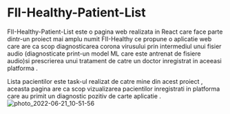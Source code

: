 # FII-Healthy-Patient-List


FII-Healthy-Patient-List este o pagina web realizata in React care face parte dintr-un proiect mai amplu numit FII-Healthy ce propune o aplicatie web care are ca scop diagnosticarea corona virusului prin intermediul unui fisier audio (diagnosticate print-un model ML care este antrenat de fisiere audio)si prescrierea unui tratament de catre un doctor inregistrat in aceeasi platforma .


Lista pacientilor este task-ul realizat de catre mine din acest proiect , aceasta pagina are ca scop vizualizarea pacientilor inregistrati in platforma care au primit un diagnostic pozitiv de carte aplicatie .
![photo_2022-06-21_10-51-56](https://user-images.githubusercontent.com/50695552/174746234-df68b011-3453-4d93-af60-9e03e5d0f748.jpg)
